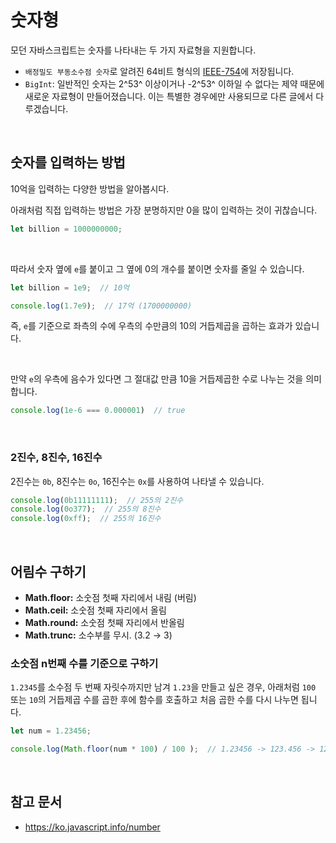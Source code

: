 # 숫자형

모던 자바스크립트는 숫자를 나타내는 두 가지 자료형을 지원합니다.

- `배정밀도 부동소수점 숫자`로 알려진 64비트 형식의 [IEEE-754](https://en.wikipedia.org/wiki/IEEE_754-2008_revision)에 저장됩니다.
- `BigInt`: 일반적인 숫자는 2^53^ 이상이거나 -2^53^ 이하일 수 없다는 제약 때문에 새로운 자료형이 만들어졌습니다. 이는 특별한 경우에만 사용되므로 다른 글에서 다루겠습니다.

<br/>

## 숫자를 입력하는 방법

10억을 입력하는 다양한 방법을 알아봅시다.

아래처럼 직접 입력하는 방법은 가장 분명하지만 0을 많이 입력하는 것이 귀찮습니다.

```js
let billion = 1000000000;
```

<br/>

따라서 숫자 옆에 `e`를 붙이고 그 옆에 0의 개수를 붙이면 숫자를 줄일 수 있습니다.

```js
let billion = 1e9;  // 10억

console.log(1.7e9);  // 17억 (1700000000)
```

즉, `e`를 기준으로 좌측의 수에 우측의 수만큼의 10의 거듭제곱을 곱하는 효과가 있습니다.

<br/>

만약 `e`의 우측에 음수가 있다면 그 절대값 만큼 10을 거듭제곱한 수로 나누는 것을 의미합니다.

```js
console.log(1e-6 === 0.000001)  // true
```

<br/>

### 2진수, 8진수, 16진수

2진수는 `0b`, 8진수는 `0o`, 16진수는 `0x`를 사용하여 나타낼 수 있습니다.

```js
console.log(0b11111111);  // 255의 2진수
console.log(0o377);  // 255의 8진수
console.log(0xff);  // 255의 16진수
```

<br/>

## 어림수 구하기

- **Math.floor:**  소숫점 첫째 자리에서 내림 (버림)
- **Math.ceil:** 소숫점 첫째 자리에서 올림
- **Math.round:**  소숫점 첫째 자리에서 반올림
- **Math.trunc:** 소수부를 무시. (3.2 → 3)

### 소숫점 n번째 수를 기준으로 구하기

`1.2345`를 소수점 두 번째 자릿수까지만 남겨 `1.23`을 만들고 싶은 경우, 아래처럼 `100` 또는 `10`의 거듭제곱 수를 곱한 후에 함수를 호출하고 처음 곱한 수를 다시 나누면 됩니다.

```js
let num = 1.23456;

console.log(Math.floor(num * 100) / 100 );  // 1.23456 -> 123.456 -> 123 -> 1.23
```

<br/>

## 참고 문서

- https://ko.javascript.info/number

